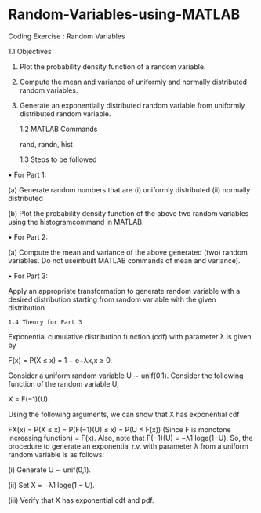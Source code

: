 # Random-Variables-using-MATLAB

Coding Exercise : Random Variables	
	
1.1	Objectives
1.	Plot the probability density function of a random variable.

2.	Compute the mean and variance of uniformly and normally distributed random variables.

3.	Generate an exponentially distributed random variable from uniformly distributed random variable.

	1.2	MATLAB Commands
	
	rand, randn, hist
	
	1.3	Steps to be followed

•	For Part 1:

(a)	Generate random numbers that are (i) uniformly distributed (ii) normally distributed

(b)	Plot the probability density function of the above two random variables using the histogramcommand in MATLAB.

•	For Part 2:

(a)	Compute the mean and variance of the above generated (two) random variables. Do not useinbuilt MATLAB commands of mean and variance).

•	For Part 3:

Apply an appropriate transformation to generate random variable with a desired distribution starting from random variable with the given distribution.

	1.4	Theory for Part 3
	
Exponential cumulative distribution function (cdf) with parameter λ is given by

F(x) = P(X ≤ x) = 1 − e−λx,x ≥ 0.

Consider a uniform random variable U ∼ unif(0,1). Consider the following function of the random variable U,

X = F(−1)(U).

Using the following arguments, we can show that X has exponential cdf

FX(x)	=	P(X ≤ x)
	=	P(F(−1)(U) ≤ x)
	=	P(U ≤ F(x))	(Since F is monotone increasing function)
	=	F(x).
Also, note that F(−1)(U) = −λ1 loge(1−U). So, the procedure to generate an exponential r.v. with parameter λ from a uniform random variable is as follows:

(i)	Generate U ∼ unif(0,1).

(ii)	Set X = −λ1 loge(1 − U).

(iii)	Verify that X has exponential cdf and pdf.

